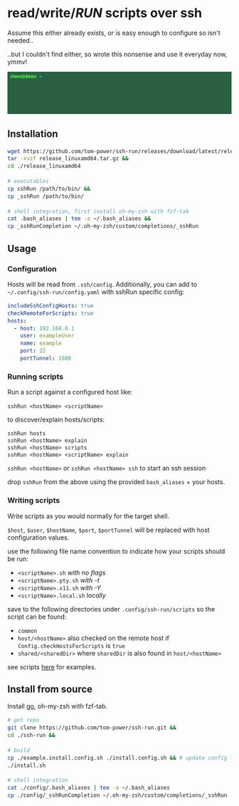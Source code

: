 # read/write/**_RUN_** scripts over ssh

Assume this either already exists, or is easy enough to configure so isn't needed..

..but I couldn't find either, so wrote this nonsense and use it everyday now, ymmv!

![demo](https://github.com/tom-power/ssh-run/blob/master/assets/demo.gif)


## Installation

```bash
wget https://github.com/tom-power/ssh-run/releases/download/latest/release_linuxamd64.tar.gz&&  
tar -xvzf release_linuxamd64.tar.gz &&
cd ./release_linuxamd64

# executables
cp sshRun /path/to/bin/ &&
cp _sshRun /path/to/bin/

# shell integration, first install oh-my-zsh with fzf-tab
cat .bash_aliases | tee -a ~/.bash_aliases &&
cp _sshRunCompletion ~/.oh-my-zsh/custom/completions/_sshRun
```

## Usage

### Configuration

Hosts will be read from `.ssh/config`. Additionally, you can add to `~/.config/ssh-run/config.yaml` with sshRun specific config: 

```yaml
includeSshConfigHosts: true
checkRemoteForScripts: true
hosts:
  - host: 192.168.0.1
    user: exampleUser
    name: example
    port: 22
    portTunnel: 1080
```

### Running scripts

Run a script against a configured host like:

`sshRun <hostName> <scriptName>`

to discover/explain hosts/scripts:

```
sshRun hosts
sshRun <hostName> explain
sshRun <hostName> scripts
sshRun <hostName> <scriptName> explain
```

`sshRun <hostName>` or `sshRun <hostName> ssh` to start an ssh session

drop `sshRun` from the above using the provided `bash_aliases` + your hosts.

### Writing scripts

Write scripts as you would normally for the target shell.

`$host`, `$user`, `$hostName`, `$port`, `$portTunnel` will be replaced with host configuration values.

use the following file name convention to indicate how your scripts should be run:

- `<scriptName>.sh` _with no flags_
- `<scriptName>.pty.sh` _with -t_
- `<scriptName>.x11.sh` _with -Y_
- `<scriptName>.local.sh` _locally_

save to the following directories under `.config/ssh-run/scripts` so the script can be found:

- `common`
- `host/<hostName>` also checked on the remote host if `Config.checkHostsForScripts` is `true` 
- `shared/<sharedDir>` where `sharedDir` is also found in `host/<hostName>`

see scripts [here](https:#github.com/tom-power/ssh-run/tree/master/config/.config/ssh-run/scripts) for examples.

## Install from source

Install [go](https:#golang.org/), oh-my-zsh with fzf-tab.

```bash
# get repo
git clone https://github.com/tom-power/ssh-run.git &&
cd ./ssh-run &&

# build
cp ./example.install.config.sh ./install.config.sh && # update config first
./install.sh

# shell integration
cat ./config/.bash_aliases | tee -a ~/.bash_aliases
cp ./config/_sshRunCompletion ~/.oh-my-zsh/custom/completions/_sshRun
```
